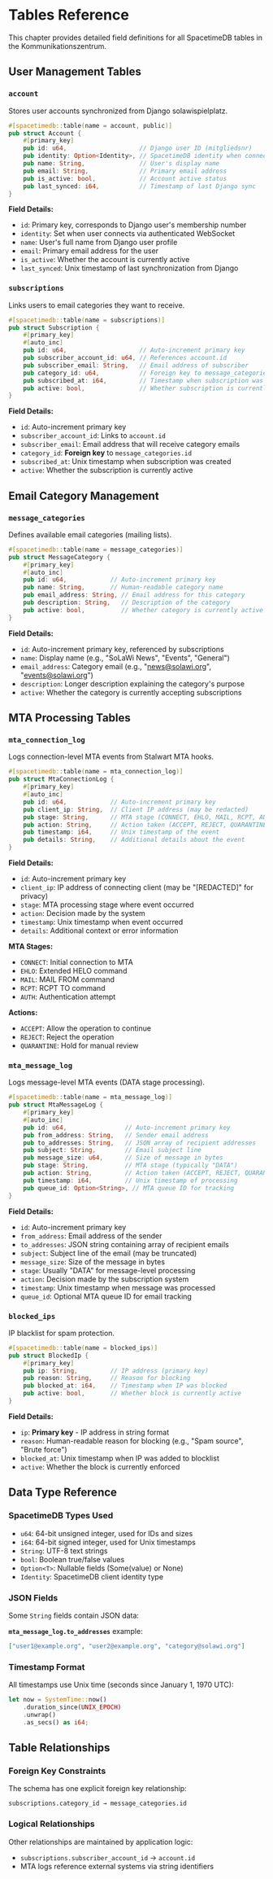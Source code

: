 # Tables Reference

This chapter provides detailed field definitions for all SpacetimeDB tables in the Kommunikationszentrum.

## User Management Tables

### `account`

Stores user accounts synchronized from Django solawispielplatz.

```rust
#[spacetimedb::table(name = account, public)]
pub struct Account {
    #[primary_key]
    pub id: u64,                    // Django user ID (mitgliedsnr)
    pub identity: Option<Identity>, // SpacetimeDB identity when connected
    pub name: String,               // User's display name
    pub email: String,              // Primary email address
    pub is_active: bool,            // Account active status
    pub last_synced: i64,           // Timestamp of last Django sync
}
```

**Field Details:**
- `id`: Primary key, corresponds to Django user's membership number
- `identity`: Set when user connects via authenticated WebSocket
- `name`: User's full name from Django user profile
- `email`: Primary email address for the user
- `is_active`: Whether the account is currently active
- `last_synced`: Unix timestamp of last synchronization from Django

### `subscriptions`

Links users to email categories they want to receive.

```rust
#[spacetimedb::table(name = subscriptions)]
pub struct Subscription {
    #[primary_key]
    #[auto_inc]
    pub id: u64,                    // Auto-increment primary key
    pub subscriber_account_id: u64, // References account.id
    pub subscriber_email: String,   // Email address of subscriber
    pub category_id: u64,           // Foreign key to message_categories.id
    pub subscribed_at: i64,         // Timestamp when subscription was created
    pub active: bool,               // Whether subscription is currently active
}
```

**Field Details:**
- `id`: Auto-increment primary key
- `subscriber_account_id`: Links to `account.id` 
- `subscriber_email`: Email address that will receive category emails
- `category_id`: **Foreign key** to `message_categories.id`
- `subscribed_at`: Unix timestamp when subscription was created
- `active`: Whether the subscription is currently active

## Email Category Management

### `message_categories`

Defines available email categories (mailing lists).

```rust
#[spacetimedb::table(name = message_categories)]
pub struct MessageCategory {
    #[primary_key]
    #[auto_inc]
    pub id: u64,            // Auto-increment primary key
    pub name: String,       // Human-readable category name
    pub email_address: String, // Email address for this category
    pub description: String,   // Description of the category
    pub active: bool,          // Whether category is currently active
}
```

**Field Details:**
- `id`: Auto-increment primary key, referenced by subscriptions
- `name`: Display name (e.g., "SoLaWi News", "Events", "General")
- `email_address`: Category email (e.g., "news@solawi.org", "events@solawi.org")
- `description`: Longer description explaining the category's purpose
- `active`: Whether the category is currently accepting subscriptions

## MTA Processing Tables

### `mta_connection_log`

Logs connection-level MTA events from Stalwart MTA hooks.

```rust
#[spacetimedb::table(name = mta_connection_log)]
pub struct MtaConnectionLog {
    #[primary_key]
    #[auto_inc]
    pub id: u64,            // Auto-increment primary key
    pub client_ip: String,  // Client IP address (may be redacted)
    pub stage: String,      // MTA stage (CONNECT, EHLO, MAIL, RCPT, AUTH)
    pub action: String,     // Action taken (ACCEPT, REJECT, QUARANTINE)
    pub timestamp: i64,     // Unix timestamp of the event
    pub details: String,    // Additional details about the event
}
```

**Field Details:**
- `id`: Auto-increment primary key
- `client_ip`: IP address of connecting client (may be "[REDACTED]" for privacy)
- `stage`: MTA processing stage where event occurred
- `action`: Decision made by the system
- `timestamp`: Unix timestamp when event occurred
- `details`: Additional context or error information

**MTA Stages:**
- `CONNECT`: Initial connection to MTA
- `EHLO`: Extended HELO command
- `MAIL`: MAIL FROM command  
- `RCPT`: RCPT TO command
- `AUTH`: Authentication attempt

**Actions:**
- `ACCEPT`: Allow the operation to continue
- `REJECT`: Reject the operation
- `QUARANTINE`: Hold for manual review

### `mta_message_log`

Logs message-level MTA events (DATA stage processing).

```rust
#[spacetimedb::table(name = mta_message_log)]
pub struct MtaMessageLog {
    #[primary_key]
    #[auto_inc]
    pub id: u64,                // Auto-increment primary key
    pub from_address: String,   // Sender email address
    pub to_addresses: String,   // JSON array of recipient addresses
    pub subject: String,        // Email subject line
    pub message_size: u64,      // Size of message in bytes
    pub stage: String,          // MTA stage (typically "DATA")
    pub action: String,         // Action taken (ACCEPT, REJECT, QUARANTINE)
    pub timestamp: i64,         // Unix timestamp of processing
    pub queue_id: Option<String>, // MTA queue ID for tracking
}
```

**Field Details:**
- `id`: Auto-increment primary key
- `from_address`: Email address of the sender
- `to_addresses`: JSON string containing array of recipient emails
- `subject`: Subject line of the email (may be truncated)
- `message_size`: Size of the message in bytes
- `stage`: Usually "DATA" for message-level processing
- `action`: Decision made by the subscription system
- `timestamp`: Unix timestamp when message was processed
- `queue_id`: Optional MTA queue ID for email tracking

### `blocked_ips`

IP blacklist for spam protection.

```rust
#[spacetimedb::table(name = blocked_ips)]
pub struct BlockedIp {
    #[primary_key]
    pub ip: String,         // IP address (primary key)
    pub reason: String,     // Reason for blocking
    pub blocked_at: i64,    // Timestamp when IP was blocked
    pub active: bool,       // Whether block is currently active
}
```

**Field Details:**
- `ip`: **Primary key** - IP address in string format
- `reason`: Human-readable reason for blocking (e.g., "Spam source", "Brute force")
- `blocked_at`: Unix timestamp when IP was added to blocklist
- `active`: Whether the block is currently enforced

## Data Type Reference

### SpacetimeDB Types Used

- `u64`: 64-bit unsigned integer, used for IDs and sizes
- `i64`: 64-bit signed integer, used for Unix timestamps  
- `String`: UTF-8 text strings
- `bool`: Boolean true/false values
- `Option<T>`: Nullable fields (Some(value) or None)
- `Identity`: SpacetimeDB client identity type

### JSON Fields

Some `String` fields contain JSON data:

**`mta_message_log.to_addresses`** example:
```json
["user1@example.org", "user2@example.org", "category@solawi.org"]
```

### Timestamp Format

All timestamps use Unix time (seconds since January 1, 1970 UTC):

```rust
let now = SystemTime::now()
    .duration_since(UNIX_EPOCH)
    .unwrap()
    .as_secs() as i64;
```

## Table Relationships

### Foreign Key Constraints

The schema has one explicit foreign key relationship:

```
subscriptions.category_id → message_categories.id
```

### Logical Relationships

Other relationships are maintained by application logic:

- `subscriptions.subscriber_account_id` → `account.id`
- MTA logs reference external systems via string identifiers
